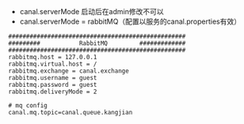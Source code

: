 - canal.serverMode 启动后在admin修改不可以
- canal.serverMode = rabbitMQ（配置以服务的canal.properties有效）
```
##################################################
######### 		    RabbitMQ	     #############
##################################################
rabbitmq.host = 127.0.0.1
rabbitmq.virtual.host = /
rabbitmq.exchange = canal.exchange
rabbitmq.username = guest
rabbitmq.password = guest
rabbitmq.deliveryMode = 2

# mq config
canal.mq.topic=canal.queue.kangjian
```